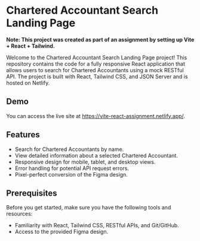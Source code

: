 # Chartered Accountant Search Landing Page

**Note: This project was created as part of an assignment by setting up Vite + React + Tailwind.**

Welcome to the Chartered Accountant Search Landing Page project! This repository contains the code for a fully responsive React application that allows users to search for Chartered Accountants using a mock RESTful API. The project is built with React, Tailwind CSS, and JSON Server and is hosted on Netlify.

## Demo

You can access the live site at https://vite-react-assignment.netlify.app/.

## Features

- Search for Chartered Accountants by name.
- View detailed information about a selected Chartered Accountant.
- Responsive design for mobile, tablet, and desktop views.
- Error handling for potential API request errors.
- Pixel-perfect conversion of the Figma design.

## Prerequisites

Before you get started, make sure you have the following tools and resources:

- Familiarity with React, Tailwind CSS, RESTful APIs, and Git/GitHub.
- Access to the provided Figma design.
